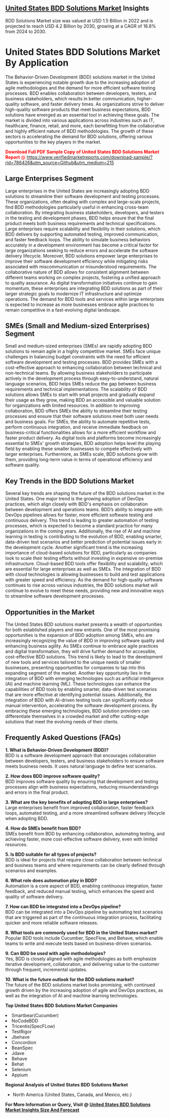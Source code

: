 <h2><a href="https://www.verifiedmarketreports.com/download-sample/?rid=786426&amp;utm_source=Github&amp;utm_medium=215" target="_blank">United States BDD Solutions Market</a> Insights</h2><p>BDD Solutions Market size was valued at USD 1.5 Billion in 2022 and is projected to reach USD 4.2 Billion by 2030, growing at a CAGR of 16.8% from 2024 to 2030.</p><p><h1>United States BDD Solutions Market By Application</h1> <p>The Behavior-Driven Development (BDD) solutions market in the United States is experiencing notable growth due to the increasing adoption of agile methodologies and the demand for more efficient software testing processes. BDD enables collaboration between developers, testers, and business stakeholders, which results in better communication, higher-quality software, and faster delivery times. As organizations strive to deliver high-quality software products that meet business expectations, BDD solutions have emerged as an essential tool in achieving these goals. The market is divided into various applications across industries such as IT, healthcare, finance, retail, and more, each benefitting from the collaborative and highly efficient nature of BDD methodologies. The growth of these sectors is accelerating the demand for BDD solutions, offering various opportunities to the key players in the market. <p><span class=""><span style="color: #ff0000;"><strong>Download Full PDF Sample Copy of United States BDD Solutions Market Report</strong> @ </span><a href="https://www.verifiedmarketreports.com/download-sample/?rid=786426&amp;utm_source=Github&amp;utm_medium=215" target="_blank">https://www.verifiedmarketreports.com/download-sample/?rid=786426&amp;utm_source=Github&amp;utm_medium=215</a></span></p></p> <h2>Large Enterprises Segment</h2> <p>Large enterprises in the United States are increasingly adopting BDD solutions to streamline their software development and testing processes. These organizations, often dealing with complex and large-scale projects, find BDD methodologies particularly useful in enhancing cross-team collaboration. By integrating business stakeholders, developers, and testers in the testing and development phases, BDD helps ensure that the final product meets both business requirements and technical specifications. Large enterprises require scalability and flexibility in their solutions, which BDD delivers by supporting automated testing, improved communication, and faster feedback loops. The ability to simulate business behaviors accurately in a development environment has become a critical factor for large organizations seeking to reduce errors and accelerate the software delivery lifecycle. Moreover, BDD solutions empower large enterprises to improve their software development efficiency while mitigating risks associated with miscommunication or misunderstood requirements. The collaborative nature of BDD allows for consistent alignment between different teams working on complex projects, fostering a unified approach to quality assurance. As digital transformation initiatives continue to gain momentum, these enterprises are integrating BDD solutions as part of their larger strategic goals to modernize IT infrastructure and optimize operations. The demand for BDD tools and services within large enterprises is expected to increase as more businesses embrace agile practices to remain competitive in a fast-evolving digital landscape.</p> <h2>SMEs (Small and Medium-sized Enterprises) Segment</h2> <p>Small and medium-sized enterprises (SMEs) are rapidly adopting BDD solutions to remain agile in a highly competitive market. SMEs face unique challenges in balancing budget constraints with the need for efficient software development and testing processes. BDD provides SMEs with a cost-effective approach to enhancing collaboration between technical and non-technical teams. By allowing business stakeholders to participate actively in the development process through easy-to-understand, natural language scenarios, BDD helps SMEs reduce the gap between business requirements and technical implementations. The scalability of BDD solutions allows SMEs to start with small projects and gradually expand their usage as they grow, making BDD an accessible and valuable solution for organizations with limited resources. In addition to improving collaboration, BDD offers SMEs the ability to streamline their testing processes and ensure that their software solutions meet both user needs and business goals. For SMEs, the ability to automate repetitive tests, perform continuous integration, and receive immediate feedback on business-critical functionalities allows for a more efficient workflow and faster product delivery. As digital tools and platforms become increasingly essential to SMEs' growth strategies, BDD adoption helps level the playing field by enabling these smaller businesses to compete effectively with larger enterprises. Furthermore, as SMEs scale, BDD solutions grow with them, providing long-term value in terms of operational efficiency and software quality.</p> <h2>Key Trends in the BDD Solutions Market</h2> <p>Several key trends are shaping the future of the BDD solutions market in the United States. One major trend is the growing adoption of DevOps practices, which align closely with BDD's emphasis on collaboration between development and operations teams. BDD’s ability to integrate with DevOps pipelines allows for faster, more efficient software testing and continuous delivery. This trend is leading to greater automation of testing processes, which is expected to become a standard practice for many organizations in the coming years. Additionally, the rise of AI and machine learning in testing is contributing to the evolution of BDD, enabling smarter, data-driven test scenarios and better prediction of potential issues early in the development cycle. Another significant trend is the increasing importance of cloud-based solutions for BDD, particularly as companies look to scale their testing efforts without investing in expensive on-premise infrastructure. Cloud-based BDD tools offer flexibility and scalability, which are essential for large enterprises as well as SMEs. The integration of BDD with cloud technologies is allowing businesses to build and test applications with greater speed and efficiency. As the demand for high-quality software continues to rise across various industries, the BDD solutions market will continue to evolve to meet these needs, providing new and innovative ways to streamline software development processes.</p> <h2>Opportunities in the Market</h2> <p>The United States BDD solutions market presents a wealth of opportunities for both established players and new entrants. One of the most promising opportunities is the expansion of BDD adoption among SMEs, who are increasingly recognizing the value of BDD in improving software quality and enhancing business agility. As SMEs continue to embrace agile practices and digital transformation, they will drive further demand for accessible, cost-effective BDD solutions. This trend is likely to lead to the development of new tools and services tailored to the unique needs of smaller businesses, presenting opportunities for companies to tap into this expanding segment of the market. Another key opportunity lies in the integration of BDD with emerging technologies such as artificial intelligence (AI) and machine learning (ML). These technologies can enhance the capabilities of BDD tools by enabling smarter, data-driven test scenarios that are more effective at identifying potential issues. Additionally, the integration of BDD with AI-driven testing tools can significantly reduce manual intervention, accelerating the software development process. By embracing these emerging technologies, BDD solution providers can differentiate themselves in a crowded market and offer cutting-edge solutions that meet the evolving needs of their clients.</p> <h2>Frequently Asked Questions (FAQs)</h2> <p><b>1. What is Behavior-Driven Development (BDD)? </b><br>BDD is a software development approach that encourages collaboration between developers, testers, and business stakeholders to ensure software meets business needs. It uses natural language to define test scenarios.</p> <p><b>2. How does BDD improve software quality? </b><br>BDD improves software quality by ensuring that development and testing processes align with business expectations, reducing misunderstandings and errors in the final product.</p> <p><b>3. What are the key benefits of adopting BDD in large enterprises? </b><br>Large enterprises benefit from improved collaboration, faster feedback loops, automated testing, and a more streamlined software delivery lifecycle when adopting BDD.</p> <p><b>4. How do SMEs benefit from BDD? </b><br>SMEs benefit from BDD by enhancing collaboration, automating testing, and achieving faster, more cost-effective software delivery, even with limited resources.</p> <p><b>5. Is BDD suitable for all types of projects? </b><br>BDD is ideal for projects that require close collaboration between technical and business teams and where requirements can be clearly defined through scenarios and examples.</p> <p><b>6. What role does automation play in BDD? </b><br>Automation is a core aspect of BDD, enabling continuous integration, faster feedback, and reduced manual testing, which enhances the speed and quality of software delivery.</p> <p><b>7. How can BDD be integrated into a DevOps pipeline? </b><br>BDD can be integrated into a DevOps pipeline by automating test scenarios that are triggered as part of the continuous integration process, facilitating quicker and more reliable software releases.</p> <p><b>8. What tools are commonly used for BDD in the United States market? </b><br>Popular BDD tools include Cucumber, SpecFlow, and Behave, which enable teams to write and execute tests based on business-driven scenarios.</p> <p><b>9. Can BDD be used with agile methodologies? </b><br>Yes, BDD is closely aligned with agile methodologies as both emphasize iterative development, collaboration, and delivering value to the customer through frequent, incremental updates.</p> <p><b>10. What is the future outlook for the BDD solutions market? </b><br>The future of the BDD solutions market looks promising, with continued growth driven by the increasing adoption of agile and DevOps practices, as well as the integration of AI and machine learning technologies.</p> </p><p><strong>Top United States BDD Solutions Market Companies</strong></p><div data-test-id=""><p><li>Smartbear(Cucumber)</li><li> NoCodeBDD</li><li> Tricentis(SpecFLow)</li><li> TestRigor</li><li> Jbehave</li><li> Concordion</li><li> BeanSpec</li><li> Jdave</li><li> Behave</li><li> Behat</li><li> Selenium</li><li> Appium</li></p><div><strong>Regional Analysis of&nbsp;United States BDD Solutions Market</strong></div><ul><li dir="ltr"><p dir="ltr">North America&nbsp;(United States, Canada, and Mexico, etc.)</p></li></ul><p><strong>For More Information or Query, Visit @&nbsp;</strong><strong><a href="https://www.verifiedmarketreports.com/product/bdd-solutions-market/?utm_source=Github&amp;utm_medium=215" target="_blank">United States BDD Solutions Market Insights Size And Forecast</a></strong></p></div>
